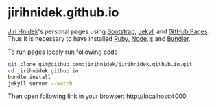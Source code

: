 jirihnidek.github.io
====================

[Jiri Hnidek](http://jirihnidek.github.io)'s personal pages using [Bootstrap](http://getbootstrap.com/), [Jekyll](http://jekyllrb.com/) and [GitHub Pages](https://pages.github.com/). Thus it is necessary to have installed [Ruby](https://www.ruby-lang.org/en/), [Node.js](http://nodejs.org/) and [Bundler](http://bundler.io/).

To run pages localy run following code

```bash
git clone git@github.com:jirihnidek/jirihnidek.github.io.git
cd jirihnidek.github.io
bundle install
jekyll server --watch
```

Then open following link in your browser: http://localhost:4000
